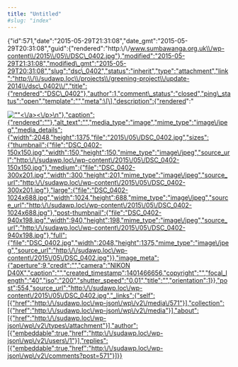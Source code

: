 ```yaml
---
title: "Untitled"
#slug: "index"
---
```


{"id":571,"date":"2015-05-29T21:31:08","date\_gmt":"2015-05-29T20:31:08","guid":{"rendered":"http:\\/\\/www.sumbawanga.org.uk\\/wp-content\\/2015\\/05\\/DSC\_0402.jpg"},"modified":"2015-05-29T21:31:08","modified\_gmt":"2015-05-29T20:31:08","slug":"dsc\_0402","status":"inherit","type":"attachment","link":"http:\\/\\/sudawp.loc\\/projects\\/greening-project\\/update-2014\\/dsc\_0402\\/","title":{"rendered":"DSC\_0402"},"author":1,"comment\_status":"closed","ping\_status":"open","template":"","meta":\[\],"description":{"rendered":"

[![\"\"](\"http:\/\/sudawp.loc\/wp-content\/2015\/05\/DSC_0402-300x201.jpg\")<\\/a><\\/p>\\n"},"caption":{"rendered":""},"alt\_text":"","media\_type":"image","mime\_type":"image\\/jpeg","media\_details":{"width":2048,"height":1375,"file":"2015\\/05\\/DSC\_0402.jpg","sizes":{"thumbnail":{"file":"DSC\_0402-150x150.jpg","width":150,"height":150,"mime\_type":"image\\/jpeg","source\_url":"http:\\/\\/sudawp.loc\\/wp-content\\/2015\\/05\\/DSC\_0402-150x150.jpg"},"medium":{"file":"DSC\_0402-300x201.jpg","width":300,"height":201,"mime\_type":"image\\/jpeg","source\_url":"http:\\/\\/sudawp.loc\\/wp-content\\/2015\\/05\\/DSC\_0402-300x201.jpg"},"large":{"file":"DSC\_0402-1024x688.jpg","width":1024,"height":688,"mime\_type":"image\\/jpeg","source\_url":"http:\\/\\/sudawp.loc\\/wp-content\\/2015\\/05\\/DSC\_0402-1024x688.jpg"},"post-thumbnail":{"file":"DSC\_0402-940x198.jpg","width":940,"height":198,"mime\_type":"image\\/jpeg","source\_url":"http:\\/\\/sudawp.loc\\/wp-content\\/2015\\/05\\/DSC\_0402-940x198.jpg"},"full":{"file":"DSC\_0402.jpg","width":2048,"height":1375,"mime\_type":"image\\/jpeg","source\_url":"http:\\/\\/sudawp.loc\\/wp-content\\/2015\\/05\\/DSC\_0402.jpg"}},"image\_meta":{"aperture":9,"credit":"","camera":"NIKON D40X","caption":"","created\_timestamp":1401466656,"copyright":"","focal\_length":"40","iso":"200","shutter\_speed":"0.01","title":"","orientation":1}},"post":554,"source\_url":"http:\\/\\/sudawp.loc\\/wp-content\\/2015\\/05\\/DSC\_0402.jpg","\_links":{"self":\[{"href":"http:\\/\\/sudawp.loc\\/wp-json\\/wp\\/v2\\/media\\/571"}\],"collection":\[{"href":"http:\\/\\/sudawp.loc\\/wp-json\\/wp\\/v2\\/media"}\],"about":\[{"href":"http:\\/\\/sudawp.loc\\/wp-json\\/wp\\/v2\\/types\\/attachment"}\],"author":\[{"embeddable":true,"href":"http:\\/\\/sudawp.loc\\/wp-json\\/wp\\/v2\\/users\\/1"}\],"replies":\[{"embeddable":true,"href":"http:\\/\\/sudawp.loc\\/wp-json\\/wp\\/v2\\/comments?post=571"}\]}}](http:\/\/sudawp.loc\/wp-content\/2015\/05\/DSC_0402.jpg)